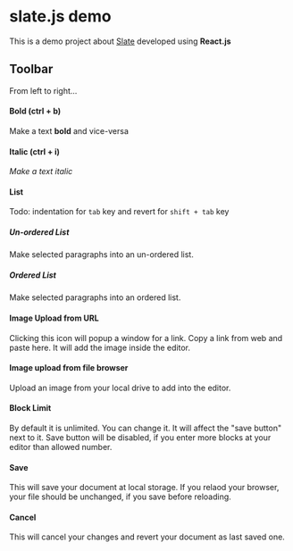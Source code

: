 # slate.js demo

This is a demo project about [Slate](https://github.com/ianstormtaylor/slate) developed using **React.js**

## Toolbar

From left to right...

#### Bold (ctrl + b)

Make a text **bold** and vice-versa

#### Italic (ctrl + i)

_Make a text italic_

#### List

Todo: indentation for `tab` key and revert for `shift + tab` key

##### Un-ordered List

Make selected paragraphs into an un-ordered list.

##### Ordered List

Make selected paragraphs into an ordered list.

#### Image Upload from URL

Clicking this icon will popup a window for a link. Copy a link from web and paste here. It will add the image inside the editor.

#### Image upload from file browser

Upload an image from your local drive to add into the editor.

#### Block Limit

By default it is unlimited. You can change it. It will affect the "save button" next to it. Save button will be disabled, if you enter more blocks at your editor than allowed number.

#### Save

This will save your document at local storage. If you relaod your browser, your file should be unchanged, if you save before reloading.

#### Cancel

This will cancel your changes and revert your document as last saved one.
